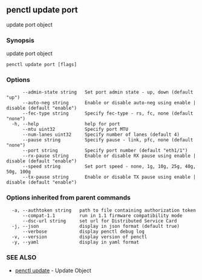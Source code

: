 ## penctl update port

update port object

### Synopsis


update port object

```
penctl update port [flags]
```

### Options

```
      --admin-state string   Set port admin state - up, down (default "up")
      --auto-neg string      Enable or disable auto-neg using enable | disable (default "enable")
      --fec-type string      Specify fec-type - rs, fc, none (default "none")
  -h, --help                 help for port
      --mtu uint32           Specify port MTU
      --num-lanes uint32     Specify number of lanes (default 4)
      --pause string         Specify pause - link, pfc, none (default "none")
      --port string          Specify port number (default "eth1/1")
      --rx-pause string      Enable or disable RX pause using enable | disable (default "enable")
      --speed string         Set port speed - none, 1g, 10g, 25g, 40g, 50g, 100g
      --tx-pause string      Enable or disable TX pause using enable | disable (default "enable")
```

### Options inherited from parent commands

```
  -a, --authtoken string   path to file containing authorization token
      --compat-1.1         run in 1.1 firmware compatibility mode
      --dsc-url string     set url for Distributed Service Card
  -j, --json               display in json format (default true)
      --verbose            display penctl debug log
  -v, --version            display version of penctl
  -y, --yaml               display in yaml format
```

### SEE ALSO
* [penctl update](penctl_update.md)	 - Update Object


